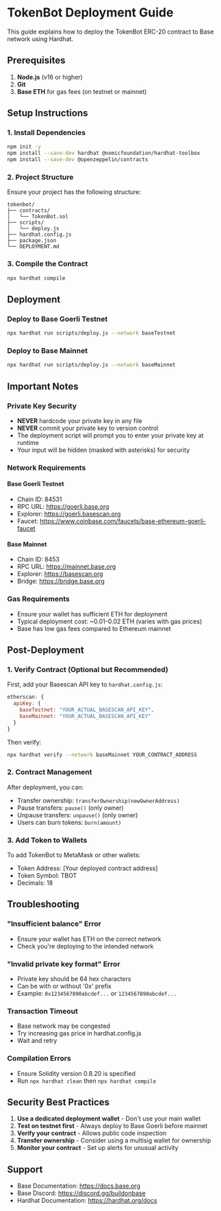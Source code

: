 # TokenBot Deployment Guide

This guide explains how to deploy the TokenBot ERC-20 contract to Base network using Hardhat.

## Prerequisites

1. **Node.js** (v16 or higher)
2. **Git**
3. **Base ETH** for gas fees (on testnet or mainnet)

## Setup Instructions

### 1. Install Dependencies

```bash
npm init -y
npm install --save-dev hardhat @nomicfoundation/hardhat-toolbox
npm install --save-dev @openzeppelin/contracts
```

### 2. Project Structure

Ensure your project has the following structure:
```
tokenbot/
├── contracts/
│   └── TokenBot.sol
├── scripts/
│   └── deploy.js
├── hardhat.config.js
├── package.json
└── DEPLOYMENT.md
```

### 3. Compile the Contract

```bash
npx hardhat compile
```

## Deployment

### Deploy to Base Goerli Testnet

```bash
npx hardhat run scripts/deploy.js --network baseTestnet
```

### Deploy to Base Mainnet

```bash
npx hardhat run scripts/deploy.js --network baseMainnet
```

## Important Notes

### Private Key Security

- **NEVER** hardcode your private key in any file
- **NEVER** commit your private key to version control
- The deployment script will prompt you to enter your private key at runtime
- Your input will be hidden (masked with asterisks) for security

### Network Requirements

#### Base Goerli Testnet
- Chain ID: 84531
- RPC URL: https://goerli.base.org
- Explorer: https://goerli.basescan.org
- Faucet: https://www.coinbase.com/faucets/base-ethereum-goerli-faucet

#### Base Mainnet
- Chain ID: 8453
- RPC URL: https://mainnet.base.org
- Explorer: https://basescan.org
- Bridge: https://bridge.base.org

### Gas Requirements

- Ensure your wallet has sufficient ETH for deployment
- Typical deployment cost: ~0.01-0.02 ETH (varies with gas prices)
- Base has low gas fees compared to Ethereum mainnet

## Post-Deployment

### 1. Verify Contract (Optional but Recommended)

First, add your Basescan API key to `hardhat.config.js`:

```javascript
etherscan: {
  apiKey: {
    baseTestnet: "YOUR_ACTUAL_BASESCAN_API_KEY",
    baseMainnet: "YOUR_ACTUAL_BASESCAN_API_KEY"
  }
}
```

Then verify:

```bash
npx hardhat verify --network baseMainnet YOUR_CONTRACT_ADDRESS
```

### 2. Contract Management

After deployment, you can:
- Transfer ownership: `transferOwnership(newOwnerAddress)`
- Pause transfers: `pause()` (only owner)
- Unpause transfers: `unpause()` (only owner)
- Users can burn tokens: `burn(amount)`

### 3. Add Token to Wallets

To add TokenBot to MetaMask or other wallets:
- Token Address: [Your deployed contract address]
- Token Symbol: TBOT
- Decimals: 18

## Troubleshooting

### "Insufficient balance" Error
- Ensure your wallet has ETH on the correct network
- Check you're deploying to the intended network

### "Invalid private key format" Error
- Private key should be 64 hex characters
- Can be with or without '0x' prefix
- Example: `0x1234567890abcdef...` or `1234567890abcdef...`

### Transaction Timeout
- Base network may be congested
- Try increasing gas price in hardhat.config.js
- Wait and retry

### Compilation Errors
- Ensure Solidity version 0.8.20 is specified
- Run `npx hardhat clean` then `npx hardhat compile`

## Security Best Practices

1. **Use a dedicated deployment wallet** - Don't use your main wallet
2. **Test on testnet first** - Always deploy to Base Goerli before mainnet
3. **Verify your contract** - Allows public code inspection
4. **Transfer ownership** - Consider using a multisig wallet for ownership
5. **Monitor your contract** - Set up alerts for unusual activity

## Support

- Base Documentation: https://docs.base.org
- Base Discord: https://discord.gg/buildonbase
- Hardhat Documentation: https://hardhat.org/docs